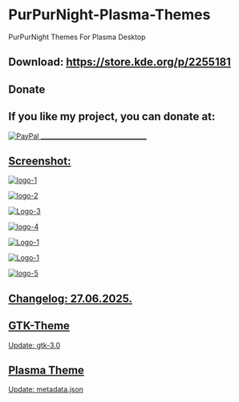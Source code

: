 # PurPurNight-Plasma-Themes
PurPurNight Themes For Plasma Desktop 

Download: https://store.kde.org/p/2255181
------------------------------------------


<html>
  <head>
    <meta charset="utf-8" />
  </head>
  <body>
    <h2>Donate</h2>
    <h2>If you like my project, you can donate at:</h2>
    <a href="https://www.paypal.com/paypalme/VesnaLazic">
        <img src="PayPal.png" alt="PayPal" />
        _________________________________


Screenshot:
-----------

![logo-1](https://github.com/user-attachments/assets/68f619e3-dfef-46f0-a4cb-10ab664a8143)

![logo-2](https://github.com/user-attachments/assets/9115577b-450a-4f3d-953d-7b26877bd20f)

![Logo-3](https://github.com/user-attachments/assets/1e3c7155-9080-438b-8f05-597b9360c39c)

![logo-4](https://github.com/user-attachments/assets/97ac900b-9b68-4353-97aa-255b2271405b)

![Logo-1](https://github.com/user-attachments/assets/e2b2c393-f5a5-4907-acc5-3566d987cf81)

![Logo-1](https://github.com/user-attachments/assets/67b8b871-9efa-4db5-a121-782da60f2d8c)

![logo-5](https://github.com/user-attachments/assets/845857b3-2887-4e37-a258-3444a28704ff)

Changelog: 27.06.2025.
----------------------

GTK-Theme
----------

Update: gtk-3.0

Plasma Theme
------------

Update: metadata.json

